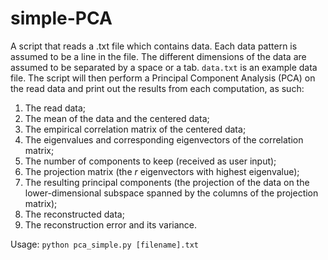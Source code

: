 # simple-PCA

A script that reads a .txt file which contains data. Each data pattern is assumed to be a line in the file. The different dimensions of the data are assumed to be separated by a space or a tab. `data.txt` is an example data file.
The script will then perform a Principal Component Analysis (PCA) on the read data and print out the results from each computation, as such:

1. The read data;
2. The mean of the data and the centered data;
3. The empirical correlation matrix of the centered data; 
4. The eigenvalues and corresponding eigenvectors of the correlation matrix;
5. The number of components to keep (received as user input);
6. The projection matrix (the *r* eigenvectors with highest eigenvalue);
7. The resulting principal components (the projection of the data on the lower-dimensional subspace spanned by the columns of the projection matrix);
8. The reconstructed data;
9. The reconstruction error and its variance.

Usage: `python pca_simple.py [filename].txt`
